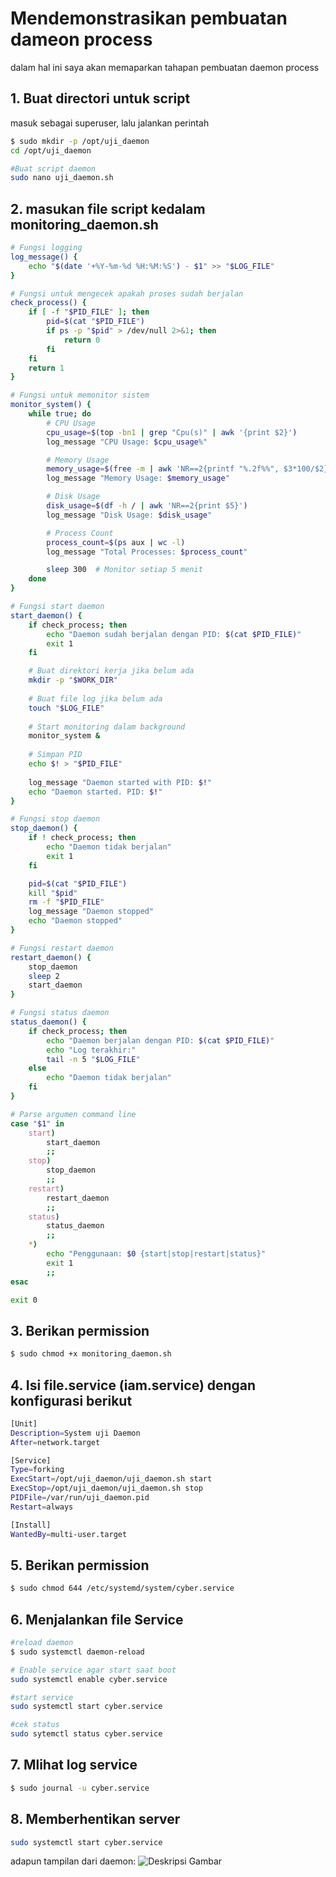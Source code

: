 # Mendemonstrasikan pembuatan dameon process

dalam hal ini saya akan memaparkan tahapan pembuatan daemon process

## 1. Buat directori untuk script
masuk sebagai superuser, lalu jalankan perintah
```bash
$ sudo mkdir -p /opt/uji_daemon
cd /opt/uji_daemon

#Buat script daemon
sudo nano uji_daemon.sh
```

## 2. masukan file script kedalam  monitoring_daemon.sh
```bash
# Fungsi logging
log_message() {
    echo "$(date '+%Y-%m-%d %H:%M:%S') - $1" >> "$LOG_FILE"
}

# Fungsi untuk mengecek apakah proses sudah berjalan
check_process() {
    if [ -f "$PID_FILE" ]; then
        pid=$(cat "$PID_FILE")
        if ps -p "$pid" > /dev/null 2>&1; then
            return 0
        fi
    fi
    return 1
}

# Fungsi untuk memonitor sistem
monitor_system() {
    while true; do
        # CPU Usage
        cpu_usage=$(top -bn1 | grep "Cpu(s)" | awk '{print $2}')
        log_message "CPU Usage: $cpu_usage%"

        # Memory Usage
        memory_usage=$(free -m | awk 'NR==2{printf "%.2f%%", $3*100/$2}')
        log_message "Memory Usage: $memory_usage"

        # Disk Usage
        disk_usage=$(df -h / | awk 'NR==2{print $5}')
        log_message "Disk Usage: $disk_usage"

        # Process Count
        process_count=$(ps aux | wc -l)
        log_message "Total Processes: $process_count"

        sleep 300  # Monitor setiap 5 menit
    done
}

# Fungsi start daemon
start_daemon() {
    if check_process; then
        echo "Daemon sudah berjalan dengan PID: $(cat $PID_FILE)"
        exit 1
    fi

    # Buat direktori kerja jika belum ada
    mkdir -p "$WORK_DIR"
    
    # Buat file log jika belum ada
    touch "$LOG_FILE"
    
    # Start monitoring dalam background
    monitor_system &
    
    # Simpan PID
    echo $! > "$PID_FILE"
    
    log_message "Daemon started with PID: $!"
    echo "Daemon started. PID: $!"
}

# Fungsi stop daemon
stop_daemon() {
    if ! check_process; then
        echo "Daemon tidak berjalan"
        exit 1
    fi

    pid=$(cat "$PID_FILE")
    kill "$pid"
    rm -f "$PID_FILE"
    log_message "Daemon stopped"
    echo "Daemon stopped"
}

# Fungsi restart daemon
restart_daemon() {
    stop_daemon
    sleep 2
    start_daemon
}

# Fungsi status daemon
status_daemon() {
    if check_process; then
        echo "Daemon berjalan dengan PID: $(cat $PID_FILE)"
        echo "Log terakhir:"
        tail -n 5 "$LOG_FILE"
    else
        echo "Daemon tidak berjalan"
    fi
}

# Parse argumen command line
case "$1" in
    start)
        start_daemon
        ;;
    stop)
        stop_daemon
        ;;
    restart)
        restart_daemon
        ;;
    status)
        status_daemon
        ;;
    *)
        echo "Penggunaan: $0 {start|stop|restart|status}"
        exit 1
        ;;
esac

exit 0
```
## 3. Berikan permission
```bash
$ sudo chmod +x monitoring_daemon.sh
```
## 4. Isi file.service (iam.service) dengan konfigurasi berikut
```bash
[Unit]
Description=System uji Daemon
After=network.target

[Service]
Type=forking
ExecStart=/opt/uji_daemon/uji_daemon.sh start
ExecStop=/opt/uji_daemon/uji_daemon.sh stop
PIDFile=/var/run/uji_daemon.pid
Restart=always

[Install]
WantedBy=multi-user.target
```
## 5. Berikan permission
```bash
$ sudo chmod 644 /etc/systemd/system/cyber.service
```
## 6. Menjalankan file Service
```bash
#reload daemon
$ sudo systemctl daemon-reload

# Enable service agar start saat boot
sudo systemctl enable cyber.service

#start service
sudo systemctl start cyber.service

#cek status 
sudo sytemctl status cyber.service
```
## 7. Mlihat log service
```bash
$ sudo journal -u cyber.service
```

## 8. Memberhentikan server
```bash
sudo systemctl start cyber.service
```

adapun tampilan dari daemon:
![Deskripsi Gambar](https://drive.google.com/uc?id=1-zoh4KzSn_M5i9UGRCnEHFuaMbLmhOWc)